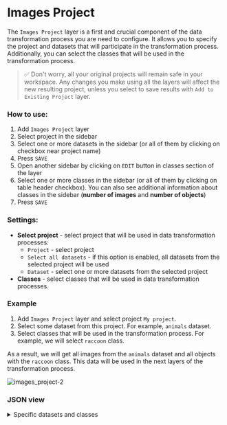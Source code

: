 # Images Project

The `Images Project` layer is a first and crucial component of the data transformation process you are need to configure.
It allows you to specify the project and datasets that will participate in the transformation process. Additionally, you can select the classes that will be used in the transformation process.

> ✅ Don't worry, all your original projects will remain safe in your workspace. Any changes you make using all the layers will affect the new resulting project, unless you select to save results with `Add to Existing Project` layer.

### How to use:

1. Add `Images Project` layer
2. Select project in the sidebar
3. Select one or more datasets in the sidebar (or all of them by clicking on checkbox near project name)
4. Press `SAVE`
5. Open another sidebar by clicking on `EDIT` button in classes section of the layer
6. Select one or more classes in the sidebar (or all of them by clicking on table header checkbox). You can also see additional information about classes in the sidebar (**number of images** and **number of objects**)
7. Press `SAVE`

### Settings:

- **Select project** - select project that will be used in data transformation processes:
    - `Project` - select project
    - `Select all datasets` - if this option is enabled, all datasets from the selected project will be used
    - `Dataset` - select one or more datasets from the selected project
- **Classes** - select classes that will be used in data transformation processes.

### Example

1. Add `Images Project` layer and select project `My project`. 
2. Select some dataset from this project. For example, `animals` dataset.
3. Select classes that will be used in the transformation process. For example, we will select `raccoon` class.

As a result, we will get all images from the `animals` dataset and all objects with the `raccoon` class.
This data will be used in the next layers of the transformation process.

![images_project-2](https://github.com/supervisely-ecosystem/ml-nodes/assets/79905215/4c6c66db-3197-4c76-add6-c1107cb0ecc5)

### JSON view

<details>
  <summary>Specific datasets and classes</summary>
<pre>
{
  "action": "images_project",
  "src": ["My project/animals"],
  "dst": "$data_15",
  "settings": {
    "classes_mapping": {
      "blueberries": "__ignore__",
      "raccoon": "raccoon",
      "dog": "__ignore__",
      "plants": "__ignore__",
      "tree": "__ignore__"
    },
    "tags_mapping": {
      "fruit": "__ignore__",
      "berry": "raccoon",
      "animal": "__ignore__"
    }
  }
}
</pre>
</details>